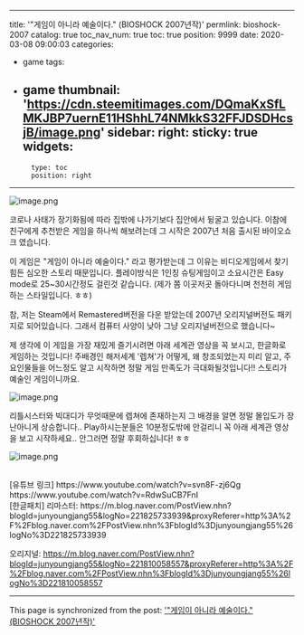 
---
title: '"게임이 아니라 예술이다." (BIOSHOCK 2007년작)'
permlink: bioshock-2007
catalog: true
toc_nav_num: true
toc: true
position: 9999
date: 2020-03-08 09:00:03
categories:
- game
tags:
- game
thumbnail: 'https://cdn.steemitimages.com/DQmaKxSfLMKJBP7uernE11HShhL74NMkkS32FFJDSDHcsjB/image.png'
sidebar:
    right:
        sticky: true
widgets:
    -
        type: toc
        position: right
---


![image.png](https://cdn.steemitimages.com/DQmaKxSfLMKJBP7uernE11HShhL74NMkkS32FFJDSDHcsjB/image.png)

코로나 사태가 장기화됨에 따라 집밖에 나가기보다 집안에서 뒹굴고 있습니다. 이참에 친구에게 추천받은 게임을 하나씩 해보려는데 그 시작은 2007년 처음 출시된 바이오쇼크 였습니다.

이 게임은 "게임이 아니라 예술이다." 라고 평가받는데 그 이유는 비디오게임에서 찾기 힘든 심오한 스토리 때문입니다. 플레이방식은 1인칭 슈팅게임이고 소요시간은 Easy mode로 25~30시간정도 걸린것 같습니다.  (제가 쫌 이곳저곳 돌아다니며 천천히 게임하는 스타일입니다. ㅎㅎ)

참, 저는 Steam에서 Remastered버전을 다운 받았는데 2007년 오리지널버전도 패키지로 되어있습니다. 그래서 컴퓨터 사양이 낮아 그냥 오리지널버전으로 했습니다~

제 생각에 이 게임을 가장 재밌게 즐기시려면 아래 세계관 영상을 꼭 보시고, 한글화로 게임하는 것입니다!
주배경인 해저세계 '렙쳐'가 어떻게, 왜 창조되었는지 미리 알고, 주요인물들을 어느정도 알고 시작하면 정말 게임 만족도가 극대화될것입니다!! 스토리가 예술인 게임이니까요.

![image.png](https://cdn.steemitimages.com/DQmbEqyJBWMRCC9M58nfKo8dcHTU3MhGUi2g6oUhzBGmriW/image.png)


리틀시스터와 빅대디가 무엇때문에 렙쳐에 존재하는지 그 배경을 알면 정말 몰입도가 장난아니게 상승합니다..
Play하시는분들은 10분정도밖에 안걸리니 꼭 아래 세계관 영상을 보고 시작하세요..  안그러면 정말 후회하십니다! ㅎㅎ 

![image.png](https://cdn.steemitimages.com/DQmNmuGgqRbseqtHnUa7uFfzK5jdAKdULcxbijvH8VeWcpD/image.png)

<br>
[유튜브 링크]
https://www.youtube.com/watch?v=svn8F-zj6Qg
https://www.youtube.com/watch?v=RdwSuCB7FnI

<br>
[한글패치]
리마스터: https://m.blog.naver.com/PostView.nhn?blogId=junyoungjang55&logNo=221825733939&proxyReferer=http%3A%2F%2Fblog.naver.com%2FPostView.nhn%3FblogId%3Djunyoungjang55%26logNo%3D221825733939

오리지널: https://m.blog.naver.com/PostView.nhn?blogId=junyoungjang55&logNo=221810058557&proxyReferer=http%3A%2F%2Fblog.naver.com%2FPostView.nhn%3FblogId%3Djunyoungjang55%26logNo%3D221810058557

- - -

This page is synchronized from the post: ['"게임이 아니라 예술이다." (BIOSHOCK 2007년작)'](https://steemit.com/@coreabeforekorea/bioshock-2007)

